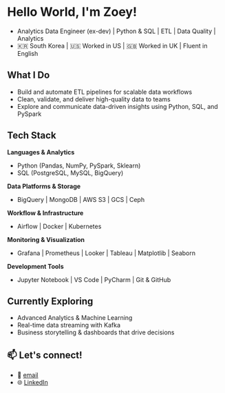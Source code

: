 # Hello World, I'm Zoey!

- Analytics Data Engineer (ex-dev) | Python & SQL | ETL | Data Quality | Analytics  
- 🇰🇷 South Korea | 🇺🇸 Worked in US | 🇬🇧 Worked in UK | Fluent in English

## What I Do
- Build and automate ETL pipelines for scalable data workflows  
- Clean, validate, and deliver high-quality data to teams  
- Explore and communicate data-driven insights using Python, SQL, and PySpark

## Tech Stack
**Languages & Analytics**  
- Python (Pandas, NumPy, PySpark, Sklearn)  
- SQL (PostgreSQL, MySQL, BigQuery)

**Data Platforms & Storage**  
- BigQuery | MongoDB | AWS S3 | GCS | Ceph

**Workflow & Infrastructure**  
- Airflow | Docker | Kubernetes

**Monitoring & Visualization**  
- Grafana | Prometheus | Looker | Tableau | Matplotlib | Seaborn

**Development Tools**  
- Jupyter Notebook | VS Code | PyCharm | Git & GitHub

## Currently Exploring
- Advanced Analytics & Machine Learning
- Real-time data streaming with Kafka
- Business storytelling & dashboards that drive decisions

## 📫 Let's connect!
- 📧 [email](olozl1228@gmail.com)
- 🌐 [LinkedIn](https://linkedin.com/in/eunjilee)
